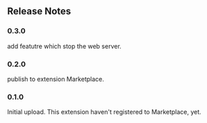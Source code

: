 ## Release Notes

### 0.3.0
add featutre which stop the web server.

### 0.2.0
publish to extension Marketplace.

### 0.1.0
Initial upload. This extension haven't registered to Marketplace, yet.